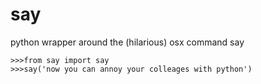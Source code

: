 # say
python wrapper around the (hilarious) osx command say



```
>>>from say import say
>>>say('now you can annoy your colleages with python')
```

